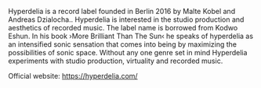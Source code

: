 Hyperdelia is a record label founded in Berlin 2016 by Malte Kobel and Andreas Dzialocha.. Hyperdelia is interested in the studio production and aesthetics of recorded music. The label name is borrowed from Kodwo Eshun. In his book ›More Brilliant Than The Sun‹ he speaks of hyperdelia as an intensified sonic sensation that comes into being by maximizing the possibilities of sonic space. Without any one genre set in mind Hyperdelia experiments with studio production, virtuality and recorded music.

Official website: https://hyperdelia.com/

